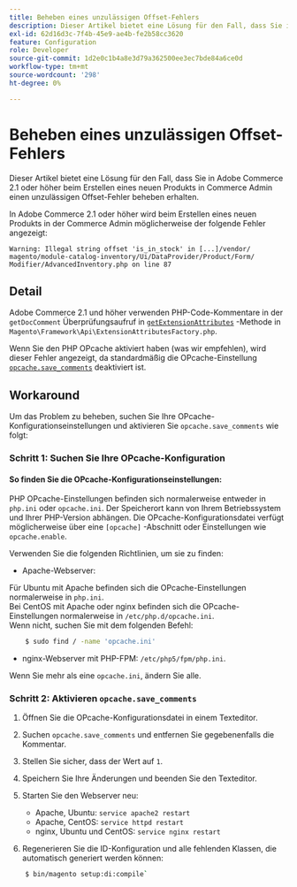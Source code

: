 ```yaml
---
title: Beheben eines unzulässigen Offset-Fehlers
description: Dieser Artikel bietet eine Lösung für den Fall, dass Sie in Adobe Commerce 2.1 oder höher beim Erstellen eines neuen Produkts in Commerce Admin einen unzulässigen Offset-Fehler beheben erhalten.
exl-id: 62d16d3c-7f4b-45e9-ae4b-fe2b58cc3620
feature: Configuration
role: Developer
source-git-commit: 1d2e0c1b4a8e3d79a362500ee3ec7bde84a6ce0d
workflow-type: tm+mt
source-wordcount: '298'
ht-degree: 0%

---
```


# Beheben eines unzulässigen Offset-Fehlers

Dieser Artikel bietet eine Lösung für den Fall, dass Sie in Adobe Commerce 2.1 oder höher beim Erstellen eines neuen Produkts in Commerce Admin einen unzulässigen Offset-Fehler beheben erhalten.

In Adobe Commerce 2.1 oder höher wird beim Erstellen eines neuen Produkts in der Commerce Admin möglicherweise der folgende Fehler angezeigt:

```text
Warning: Illegal string offset 'is_in_stock' in [...]/vendor/
magento/module-catalog-inventory/Ui/DataProvider/Product/Form/
Modifier/AdvancedInventory.php on line 87
```

## Detail

Adobe Commerce 2.1 und höher verwenden PHP-Code-Kommentare in der `getDocComment` Überprüfungsaufruf in [`getExtensionAttributes`](https://github.com/magento/magento2/blob/2.3/lib/internal/Magento/Framework/Api/ExtensionAttributesFactory.php#L64-L73) -Methode in `Magento\Framework\Api\ExtensionAttributesFactory.php`.

Wenn Sie den PHP OPcache aktiviert haben (was wir empfehlen), wird dieser Fehler angezeigt, da standardmäßig die OPcache-Einstellung [`opcache.save_comments`](http://php.net/manual/en/opcache.configuration.php#ini.opcache.save_comments) deaktiviert ist.

## Workaround

Um das Problem zu beheben, suchen Sie Ihre OPcache-Konfigurationseinstellungen und aktivieren Sie `opcache.save_comments` wie folgt:

### Schritt 1: Suchen Sie Ihre OPcache-Konfiguration

#### So finden Sie die OPcache-Konfigurationseinstellungen:

PHP OPcache-Einstellungen befinden sich normalerweise entweder in `php.ini` oder `opcache.ini`. Der Speicherort kann von Ihrem Betriebssystem und Ihrer PHP-Version abhängen. Die OPcache-Konfigurationsdatei verfügt möglicherweise über eine `[opcache]` -Abschnitt oder Einstellungen wie `opcache.enable`.

Verwenden Sie die folgenden Richtlinien, um sie zu finden:

* Apache-Webserver:<br>

Für Ubuntu mit Apache befinden sich die OPcache-Einstellungen normalerweise in `php.ini`.<br>
Bei CentOS mit Apache oder nginx befinden sich die OPcache-Einstellungen normalerweise in `/etc/php.d/opcache.ini`.<br>
Wenn nicht, suchen Sie mit dem folgenden Befehl:

```bash
    $ sudo find / -name 'opcache.ini'
```

* nginx-Webserver mit PHP-FPM: `/etc/php5/fpm/php.ini`.

Wenn Sie mehr als eine `opcache.ini`, ändern Sie alle.


### Schritt 2: Aktivieren `opcache.save_comments`

1. Öffnen Sie die OPcache-Konfigurationsdatei in einem Texteditor.
1. Suchen `opcache.save_comments` und entfernen Sie gegebenenfalls die Kommentar.
1. Stellen Sie sicher, dass der Wert auf `1`.
1. Speichern Sie Ihre Änderungen und beenden Sie den Texteditor.
1. Starten Sie den Webserver neu:

   * Apache, Ubuntu: `service apache2 restart`
   * Apache, CentOS: `service httpd restart`
   * nginx, Ubuntu und CentOS: `service nginx restart`

1. Regenerieren Sie die ID-Konfiguration und alle fehlenden Klassen, die automatisch generiert werden können:

```bash
    $ bin/magento setup:di:compile`
```
